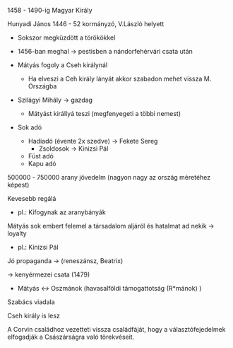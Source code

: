 1458 - 1490-ig Magyar Király

Hunyadi János 1446 - 52 kormányzó, V.László helyett
- Sokszor megküzdött a törökökkel
- 1456-ban meghal -> pestisben a nándorfehérvári csata után

- Mátyás fogoly a Cseh királynál
	- Ha elveszi a Ceh király lányát akkor szabadon mehet vissza M. Országba
- Szilágyi Mihály -> gazdag
	- Mátyást királlyá teszi (megfenyegeti a többi nemest)

- Sok adó
	- Hadiadó (évente 2x szedve) -> Fekete Sereg
		- Zsoldosok -> Kinizsi Pál
	- Füst adó
	- Kapu adó

500000 - 750000 arany jövedelm (nagyon nagy az ország méretéhez képest)

Kevesebb regálá
- pl.: Kifogynak az aranybányák

Mátyás sok embert felemel a társadalom aljáról és hatalmat ad nekik -> loyalty
- pl.: Kinizsi Pál

Jó propaganda -> (reneszánsz, Beatrix)

-> kenyérmezei csata (1479)
- Mátyás <-> Oszmánok (havasalföldi támogattotság (R\*mánok) )

Szabács viadala

Cseh király is lesz

A Corvin családhoz vezetteti vissza családfáját, hogy a választófejedelmek elfogadják a Császárságra való törekvéseit.